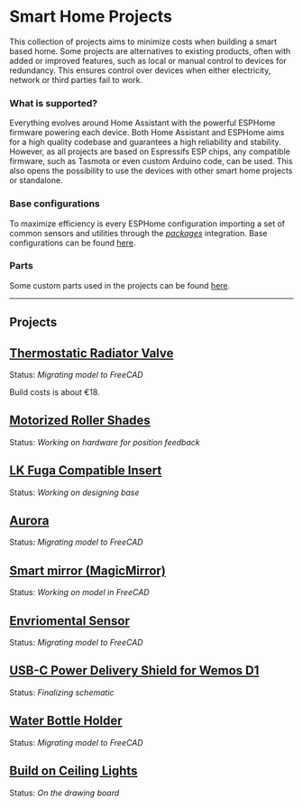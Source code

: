# Smart Home Projects
This collection of projects aims to minimize costs when building a smart based home. Some projects are alternatives to existing products, often with added or improved features, such as local or manual control to devices for redundancy. This ensures control over devices when either electricity, network or third parties fail to work.


### What is supported?
Everything evolves around Home Assistant with the powerful ESPHome firmware powering each device. Both Home Assistant and ESPHome aims for a high quality codebase and guarantees a high reliability and stability.
However, as all projects are based on Espressifs ESP chips, any compatible firmware, such as Tasmota or even custom Arduino code, can be used. This also opens the possibility to use the devices with other smart home projects or standalone.

### Base configurations
To maximize efficiency is every ESPHome configuration importing a set of common sensors and utilities through the [*packages*](https://esphome.io/guides/configuration-types.html#packages) integration. Base configurations can be found [here](./utilities/firmware-commons).


### Parts
Some custom parts used in the projects can be found [here](./parts.md).

---
## Projects

## [Thermostatic Radiator Valve](./ttgo-eq3-trv)
Status: *Migrating model to FreeCAD*

Build costs is about €18.


## [Motorized Roller Shades](./roller-shades)
Status: *Working on hardware for position feedback*


## [LK Fuga Compatible Insert](./lkf-insert)
Status: *Working on designing base*

## [Aurora](./aurora)
Status: *Migrating model to FreeCAD*



## [Smart mirror (MagicMirror) ](./wemos-d1-pd-shield)
Status: *Working on model in FreeCAD*



## [Envriomental Sensor](./environmental-sensor)
Status: *Migrating model to FreeCAD*



## [USB-C Power Delivery Shield for Wemos D1](./wemos-d1-pd-shield)
Status: *Finalizing schematic*



## [Water Bottle Holder](./cage-pets-water-bottle-mount)
Status: *Migrating model to FreeCAD*


## [Build on Ceiling Lights]()
Status: *On the drawing board*